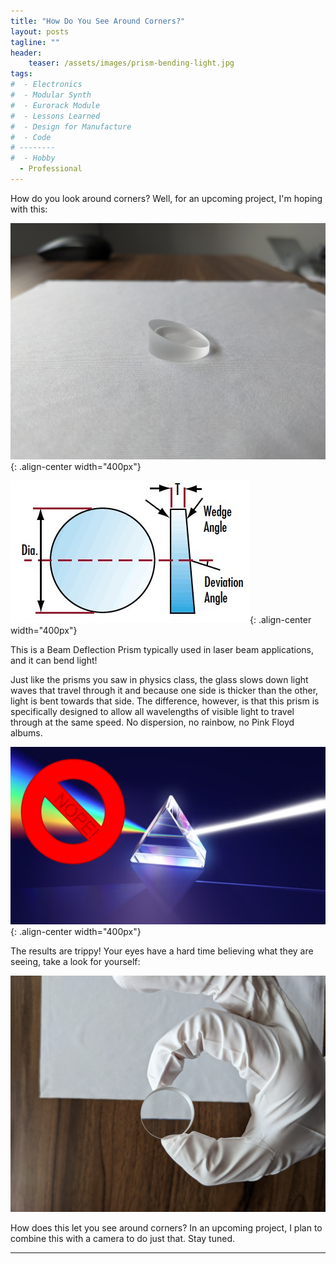 ```yaml
---
title: "How Do You See Around Corners?"
layout: posts
tagline: ""
header:
    teaser: /assets/images/prism-bending-light.jpg
tags:
#  - Electronics
#  - Modular Synth
#  - Eurorack Module
#  - Lessons Learned
#  - Design for Manufacture
#  - Code
# --------
#  - Hobby
  - Professional
---
```

How do you look around corners? Well, for an upcoming project, I'm hoping with this:

![angled-prism](../assets/images/angled-prism.jpg){: .align-center width="400px"}

![](/assets/images/Edmund%20Optics%20Beam%20Bending%20Diagram.jpg){: .align-center width="400px"}

This is a Beam Deflection Prism typically used in laser beam applications, and it can bend light!

Just like the prisms you saw in physics class, the glass slows down light waves that travel through it and because one side is thicker than the other, light is bent towards that side. The difference, however, is that this prism is specifically designed to allow all wavelengths of visible light to travel through at the same speed. No dispersion, no rainbow, no Pink Floyd albums.

![](/assets/images/No%20Dispersion%20in%20this%20prism!.png){: .align-center width="400px"}

The results are trippy! Your eyes have a hard time believing what they are seeing, take a look for yourself:

![](/assets/images/prism-bending-light.jpg)

How does this let you see around corners? In an upcoming project, I plan to combine this with a camera to do just that. Stay tuned.

***